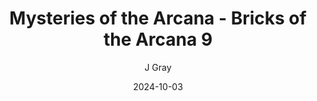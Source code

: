 ---
title: 'Mysteries of the Arcana - Bricks of the Arcana 9'
alt: 'Mysteries of the Arcana'
date: '2024-10-03'
author: 'J Gray'
artist: 'Keira'
---